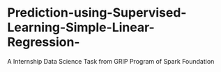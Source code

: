 # Prediction-using-Supervised-Learning-Simple-Linear-Regression-
A Internship Data Science Task from GRIP Program of Spark Foundation 
